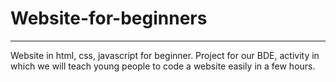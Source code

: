 ﻿# Website-for-beginners

--------------------
<p>
Website in html, css, javascript for beginner. 
Project for our BDE, activity in which we will teach young people to code a website easily in a few hours.
</p>
